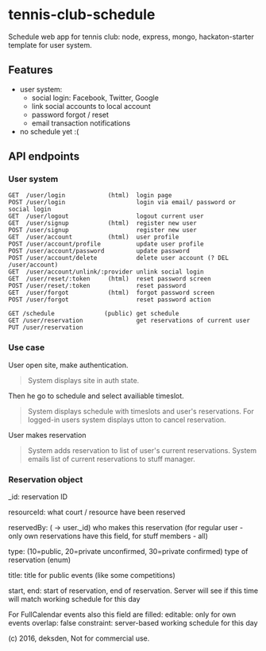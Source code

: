 # tennis-club-schedule

Schedule web app for tennis club: node, express, mongo, hackaton-starter template for user system.

## Features

* user system:
  * social login: Facebook, Twitter, Google
  * link social accounts to local account
  * password forgot / reset
  * email transaction notifications
* no schedule yet :(
  
## API endpoints

### User system 

    GET  /user/login            (html)  login page
    POST /user/login                    login via email/ password or social login
    GET  /user/logout                   logout current user
    GET  /user/signup           (html)  register new user 
    POST /user/signup                   register new user
    GET  /user/account          (html)  user profile
    POST /user/account/profile          update user profile
    POST /user/account/password         update password
    POST /user/account/delete           delete user account (? DEL /user/account)
    GET  /user/account/unlink/:provider unlink social login
    GET  /user/reset/:token     (html)  reset password screen
    POST /user/reset/:token             reset password
    GET  /user/forgot           (html)  forgot password screen
    POST /user/forgot                   reset password action
    
    GET /schedule              (public) get schedule
    GET /user/reservation               get reservations of current user
    PUT /user/reservation
    
### Use case

User open site, make authentication. 
>    System displays site in auth state.
    
Then he go to schedule and select availiable timeslot.
>    System displays schedule with timeslots and user's reservations. For logged-in users system displays utton to cancel reservation.
    
User makes reservation
>    System adds reservation to list of user's current reservations. System emails list of current reservations to stuff manager.
    
    
### Reservation object

_id: reservation ID

resourceId: what court / resource have been reserved

reservedBy: ( -> user._id) who makes this reservation (for regular user  - only own reservations have this field, for stuff members - all)

type: (10=public, 20=private unconfirmed, 30=private confirmed) type of reservation (enum)

title: title for public events (like some competitions)

start, end: start of reservation, end of reservation. Server will see if this time will match working schedule for this day

For FullCalendar events also this field are filled:
editable: only for own events
overlap: false
constraint: server-based working schedule for this day



    



(с) 2016, deksden, Not for commercial use.